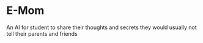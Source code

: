 # E-Mom
An AI for student to share their thoughts and secrets they would usually not tell their parents and friends
